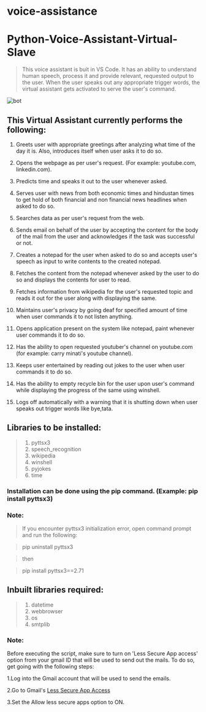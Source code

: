 # voice-assistance
# Python-Voice-Assistant-Virtual-Slave

> This voice assistant is buit in VS Code. It has an ability to understand human speech, process it and provide relevant, requested output to the user. 
When the user speaks out any appropriate trigger words, the virtual assistant gets activated to serve the user's command.

![bot](https://user-images.githubusercontent.com/78873223/152768592-825f945e-86b4-4f51-b9e5-cd4d254003f6.png)

## This Virtual Assistant currently performs the following:

1. Greets user with appropriate greetings after analyzing what time of the day it is. Also, introduces itself when user asks it to do so.

2. Opens the webpage as per user's request. (For example: youtube.com, linkedin.com).

3. Predicts time and speaks it out to the user whenever asked. 

4. Serves user with news from both economic times and hindustan times to get hold of both financial and non financial news headlines when asked to do so. 

5. Searches data as per user's request from the web.

6. Sends email on behalf of the user by accepting the content for the body of the mail from the user and acknowledges if the task was successful or not.

7. Creates a notepad for the user when asked to do so and accepts user's speech as input to write contents to the created notepad.

8. Fetches the content from the notepad whenever asked by the user to do so and displays the contents for user to read.

9. Fetches information from wikipedia for the user's requested topic and reads it out for the user along with displaying the same.

10. Maintains user's privacy by going deaf for specified amount of time when user commands it to not listen anything.

11. Opens application present on the system like notepad, paint whenever user commands it to do so. 

12. Has the ability to open requested youtuber's channel on youtube.com (for example: carry minati's youtube channel).

13. Keeps user entertained by reading out jokes to the user when user commands it to do so.

14. Has the ability to empty recycle bin for the user upon user's command while displaying the progress of the same using winshell.  

15. Logs off automatically with a warning that it is shutting down when user speaks out trigger words like bye,tata.

## Libraries to be installed:

> 1. pyttsx3
> 2. speech_recognition
> 3. wikipedia
> 4. winshell
> 5. pyjokes
> 6. time

### Installation can be done using the pip command. (Example: pip install pyttsx3)

### Note:

> If you encounter pyttsx3 initialization error, open command prompt and run the following:

> pip uninstall pyttsx3

> then

> pip install pyttsx3==2.71


## Inbuilt libraries required:

> 1. datetime
> 2. webbrowser
> 3. os
> 4. smtplib

### Note:

Before executing the script, make sure to turn on 'Less Secure App access' option from your gmail ID that will be used to send out the mails. To do so, get going with the following steps:

1.Log into the Gmail account that will be used to send the emails.

2.Go to Gmail's [Less Secure App Access](https://myaccount.google.com/lesssecureapps?pli=1&rapt=AEjHL4NELkm6zvkeSQxzOL8a2UdhbIUASi6uvDQY573YvLX9rO1G5GHA4Um6YgEmGmZD6_Jc2tsqRDXuMf99mMud0Pslsov5MA)

3.Set the Allow less secure apps option to ON.
